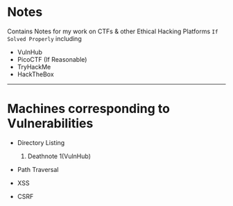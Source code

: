 # Notes
Contains Notes for my work on CTFs &amp; other Ethical Hacking Platforms `If Solved Properly` including

 - VulnHub
 - PicoCTF (If Reasonable)
 - TryHackMe
 - HackTheBox
---
# Machines corresponding to Vulnerabilities
- Directory Listing
  1. Deathnote 1(VulnHub)
     
- Path Traversal
  
- XSS
  
- CSRF
